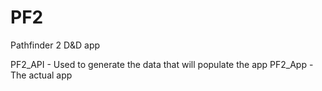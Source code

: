 # PF2
Pathfinder 2 D&amp;D app


PF2_API - Used to generate the data that will populate the app
PF2_App - The actual app
